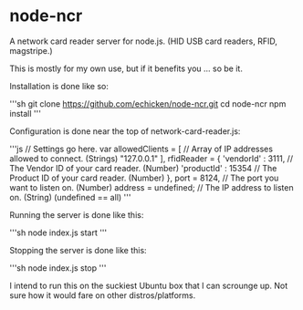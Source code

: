 # node-ncr
A network card reader server for node.js.  (HID USB card readers, RFID, magstripe.)

This is mostly for my own use, but if it benefits you ... so be it.

Installation is done like so:

'''sh
git clone https://github.com/echicken/node-ncr.git
cd node-ncr
npm install
'''

Configuration is done near the top of network-card-reader.js:

'''js
// Settings go here.
var allowedClients = [	// Array of IP addresses allowed to connect. (Strings)
		"127.0.0.1"
	],
	rfidReader = {
		'vendorId' : 3111,	// The Vendor ID of your card reader. (Number)
		'productId' : 15354 // The Product ID of your card reader. (Number)
	},
	port = 8124,	// The port you want to listen on. (Number)
	address = undefined; // The IP address to listen on. (String) (undefined == all)
'''

Running the server is done like this:

'''sh
node index.js start
'''

Stopping the server is done like this:

'''sh
node index.js stop
'''

I intend to run this on the suckiest Ubuntu box that I can scrounge up.  Not sure how it would fare on other distros/platforms.